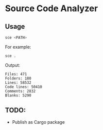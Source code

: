 # Source Code Analyzer

## Usage

```bash
sce <PATH>
```

For example:

```bash
sce .
```

Output:

```
Files: 471
Folders: 180
Lines: 58532
Code lines: 50410
Comments: 2832
Blanks: 5290
```

## TODO:

-   Publish as Cargo package
